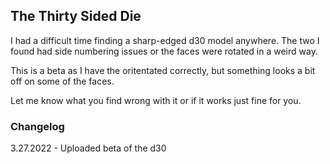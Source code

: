 ## The Thirty Sided Die

I had a difficult time finding a sharp-edged d30 model anywhere. The two I found had side numbering issues or the faces were rotated in a weird way.

This is a beta as I have the oritentated correctly, but something looks a bit off on some of the faces.

Let me know what you find wrong with it or if it works just fine for you.

### Changelog

3.27.2022 - Uploaded beta of the d30